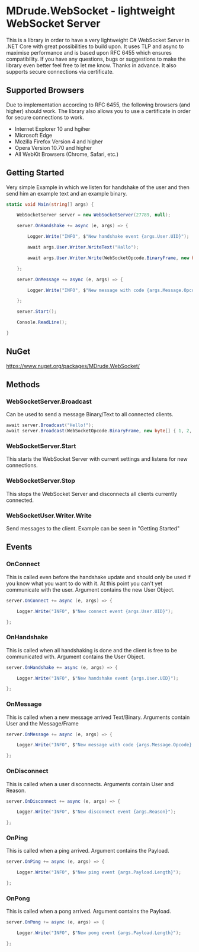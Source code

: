 # MDrude.WebSocket - lightweight WebSocket Server
This is a library in order to have a very lightweight C# WebSocket Server in .NET Core with great possibilities to build upon. It uses TLP and async to maximise performance and is based upon RFC 6455 which ensures compatibility. If you have any questions, bugs or suggestions to make the library even better feel free to let me know. Thanks in advance. It also supports secure connections via certificate.

## Supported Browsers
Due to implementation according to RFC 6455, the following browsers (and higher) should work. The library also allows you to use a certificate in order for secure connections to work.
* Internet Explorer 10 and hgiher
* Microsoft Edge
* Mozilla Firefox Version 4 and higher
* Opera Version 10.70 and higher
* All WebKit Browsers (Chrome, Safari, etc.)

## Getting Started
Very simple Example in which we listen for handshake of the user and then send him an example text and an example binary.
```C#
static void Main(string[] args) {

    WebSocketServer server = new WebSocketServer(27789, null);

    server.OnHandshake += async (e, args) => {

        Logger.Write("INFO", $"New handshake event {args.User.UID}");

        await args.User.Writer.WriteText("Hallo");

        await args.User.Writer.Write(WebSocketOpcode.BinaryFrame, new byte[] { 1, 2, 3, 4 });

    };

    server.OnMessage += async (e, args) => {

        Logger.Write("INFO", $"New message with code {args.Message.Opcode} and length {args.Message.Data.Length} {Encoding.UTF8.GetString(args.Message.Data)}");

    };

    server.Start();

    Console.ReadLine();

}
```

## NuGet
https://www.nuget.org/packages/MDrude.WebSocket/

## Methods
### WebSocketServer.Broadcast
Can be used to send a message Binary/Text to all connected clients.
```C#
await server.Broadcast("Hello!");
await server.Broadcast(WebSocketOpcode.BinaryFrame, new byte[] { 1, 2, 3, 4 });
```

### WebSocketServer.Start
This starts the WebSocket Server with current settings and listens for new connections.

### WebSocketServer.Stop
This stops the WebSocket Server and disconnects all clients currently connected.

### WebSocketUser.Writer.Write
Send messages to the client. Example can be seen in "Getting Started"

## Events
### OnConnect
This is called even before the handshake update and should only be used if you know what you want to do with it. At this point you can't yet communicate with the user.
Argument contains the new User Object.
```C#
server.OnConnect += async (e, args) => {

    Logger.Write("INFO", $"New connect event {args.User.UID}");

};
```

### OnHandshake
This is called when all handshaking is done and the client is free to be communicated with.
Argument contains the User Object.
```C#
server.OnHandshake += async (e, args) => {

    Logger.Write("INFO", $"New handshake event {args.User.UID}");

};
```

### OnMessage
This is called when a new message arrived Text/Binary.
Arguments contain User and the Message/Frame
```C#
server.OnMessage += async (e, args) => {

    Logger.Write("INFO", $"New message with code {args.Message.Opcode} and length {args.Message.Data.Length} {Encoding.UTF8.GetString(args.Message.Data)}");

};
```

### OnDisconnect
This is called when a user disconnects.
Arguments contain User and Reason.
```C#
server.OnDisconnect += async (e, args) => {

    Logger.Write("INFO", $"New disconnect event {args.Reason}");

};
```

### OnPing
This is called when a ping arrived.
Argument contains the Payload.
```C#
server.OnPing += async (e, args) => {

    Logger.Write("INFO", $"New ping event {args.Payload.Length}");

};
```

### OnPong
This is called when a pong arrived.
Argument contains the Payload.
```C#
server.OnPong += async (e, args) => {

    Logger.Write("INFO", $"New pong event {args.Payload.Length}");

};
```


